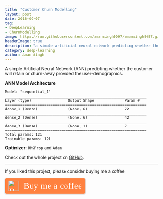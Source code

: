 ```yaml
---
title: "Customer Churn Modelling"
layout: post
date: 2018-06-07
tag:
- DeepLearning
- ChurnModelling
image: https://raw.githubusercontent.com/amansingh9097/amansingh9097.github.io/master/assets/img/uploads/churn-prediction/customer-churn.jpg
headerImage: true
description: "a simple artificial neural network predicting whether the customer will retain or churn-away provided the user-demographics."
category: deep-learning
author: Aman Singh
---
```


A simple Artificial Neural Network (ANN) predicting whether the customer will retain or churn-away provided the user-demographics.

**ANN Model Architecture**<br>
```
Model: "sequential_1"
_________________________________________________________________
Layer (type)                 Output Shape              Param #   
=================================================================
dense_1 (Dense)              (None, 6)                 72        
_________________________________________________________________
dense_2 (Dense)              (None, 6)                 42        
_________________________________________________________________
dense_3 (Dense)              (None, 1)                 7         
=================================================================
Total params: 121
Trainable params: 121
```

**Optimizer**: `RMSProp` and `Adam`

Check out the whole project on [GitHub](https://github.com/amansingh9097/churn-modelling).

--- 

If you liked this project, please consider buying me a coffee<br>
<style>.bmc-button img{height: 34px !important;width: 35px !important;margin-bottom: 1px !important;box-shadow: none !important;border: none !important;vertical-align: middle !important;}.bmc-button{padding: 7px 10px 7px 10px !important;line-height: 35px !important;height:51px !important;min-width:217px !important;text-decoration: none !important;display:inline-flex !important;color:#ffffff !important;background-color:#FF813F !important;border-radius: 5px !important;border: 1px solid transparent !important;padding: 7px 10px 7px 10px !important;font-size: 28px !important;letter-spacing:0.6px !important;box-shadow: 0px 1px 2px rgba(190, 190, 190, 0.5) !important;-webkit-box-shadow: 0px 1px 2px 2px rgba(190, 190, 190, 0.5) !important;margin: 0 auto !important;font-family:'Cookie', cursive !important;-webkit-box-sizing: border-box !important;box-sizing: border-box !important;-o-transition: 0.3s all linear !important;-webkit-transition: 0.3s all linear !important;-moz-transition: 0.3s all linear !important;-ms-transition: 0.3s all linear !important;transition: 0.3s all linear !important;}.bmc-button:hover, .bmc-button:active, .bmc-button:focus {-webkit-box-shadow: 0px 1px 2px 2px rgba(190, 190, 190, 0.5) !important;text-decoration: none !important;box-shadow: 0px 1px 2px 2px rgba(190, 190, 190, 0.5) !important;opacity: 0.85 !important;color:#ffffff !important;}</style><link href="https://fonts.googleapis.com/css?family=Cookie" rel="stylesheet"><a class="bmc-button" target="_blank" href="https://www.buymeacoffee.com/amansingh"><img src="https://cdn.buymeacoffee.com/buttons/bmc-new-btn-logo.svg" alt="Buy me a coffee"><span style="margin-left:15px;font-size:28px !important;">Buy me a coffee</span></a>